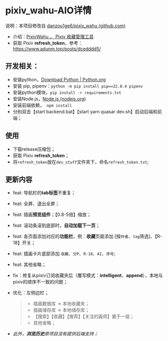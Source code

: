 # pixiv_wahu-AIO详情

说明：本项目修改自 [danzou1ge6/pixiv_wahu (github.com)](https://github.com/danzou1ge6/pixiv_wahu)

- 介绍：[PixivWahu ， Pixiv 收藏管理工具](https://www.bilibili.com/read/cv17549666)
- 获取 Pixiv **refresh_token**，参考：https://www.adunm.top/posts/dcedddd5/

## 开发相关：

- 安装python，[Download Python | Python.org](https://www.python.org/downloads/)
- 安装 pip, pipenv：`python -m pip install pip==22.0.4 pipenv`
- 安装python模块，`pip install -r requirements.txt`
- 安装Node.js，[Node.js (nodejs.org)](https://nodejs.org/en)
- 安装前端依赖，` npm install`
- 分别双击【start backend.bat】【start yarn quasar dev.sh】启动后端和前端；

## 使用
- 下载release压缩包；
- 获取 Pixiv **refresh_token**；
- 将`refresh_token`放在`dev_stuff`文件夹下，命名`refresh_token.txt`;

## 更新内容

- feat: 导航栏的**tab标签**不重复；
- feat: 全屏、退出全屏；
- feat: 插画**预览组件**；【0.8-5倍】缩放；
- feat: 滚动条滚到底部时，**自动加载下一页**；
- feat: 各页面添加对应的**功能栏**，例：**收藏**页面添加 [按`作者`、`tag`筛选]、【R-18】开关；
- feat: 插画卡片底部添加 `收藏`、`分P`、`R-18`、`AI`、`序号`;
- feat: 其他省略；
- fix：修复从pixiv订阅收藏夹后（覆写模式：**intelligent**、**append**），本地与pixiv的顺序不一致的问题；
- 优化：左侧边栏；
  > - 插画数据库 -> 本地收藏夹；
  > - 插画储存库 -> 本地储存库；
  > - 【搜索】【收藏】【推荐】【关注的画师】置于一级；
  > - 其他省略；

- _此外，**浏览历史**原项目没有提供后端支持；_
